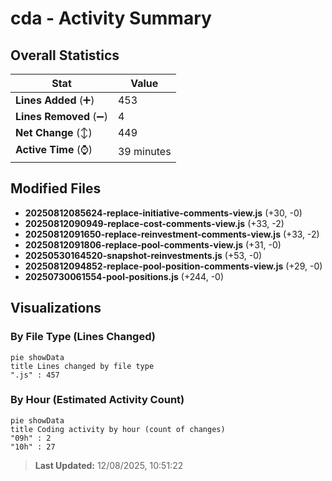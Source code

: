 # cda - Activity Summary 

## Overall Statistics

| Stat                   | Value                                                             |
| ---------------------- | ----------------------------------------------------------------- |
| **Lines Added** (➕)   | 453                                          |
| **Lines Removed** (➖) | 4                                        |
| **Net Change** (↕)    | 449                |
| **Active Time** (⌚)   | 39 minutes |


## Modified Files
- **20250812085624-replace-initiative-comments-view.js** (+30, -0)
- **20250812090949-replace-cost-comments-view.js** (+33, -2)
- **20250812091650-replace-reinvestment-comments-view.js** (+33, -2)
- **20250812091806-replace-pool-comments-view.js** (+31, -0)
- **20250530164520-snapshot-reinvestments.js** (+53, -0)
- **20250812094852-replace-pool-position-comments-view.js** (+29, -0)
- **20250730061554-pool-positions.js** (+244, -0)

## Visualizations

### By File Type (Lines Changed)

```mermaid
pie showData
title Lines changed by file type
".js" : 457
```

### By Hour (Estimated Activity Count)

```mermaid
pie showData
title Coding activity by hour (count of changes)
"09h" : 2
"10h" : 27
```


> **Last Updated:** 12/08/2025, 10:51:22